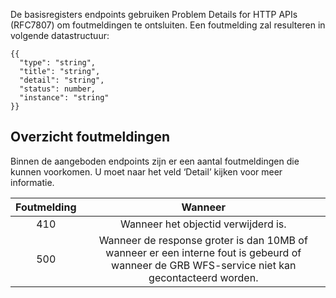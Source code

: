 De basisregisters endpoints gebruiken Problem Details for HTTP APIs (RFC7807) om foutmeldingen te ontsluiten. Een foutmelding zal resulteren in volgende datastructuur:

```
{{
  "type": "string",
  "title": "string",
  "detail": "string",
  "status": number,
  "instance": "string"
}}
```

## Overzicht foutmeldingen
Binnen de aangeboden endpoints zijn er een aantal foutmeldingen die kunnen voorkomen. U moet naar het veld ‘Detail’ kijken voor meer informatie.

| Foutmelding | Wanneer | 
|:-:|:-:|
| 410 | Wanneer het objectid verwijderd is. | 
| 500 | Wanneer de response groter is dan 10MB of wanneer er een interne fout is gebeurd of wanneer de GRB WFS-service niet kan gecontacteerd worden.| 
